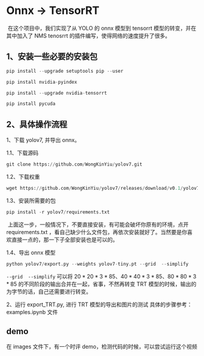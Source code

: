 # Onnx -> TensorRT

​		在这个项目中，我们实现了从 YOLO 的 onnx 模型到 tensorrt 模型的转变，并在其中加入了 NMS tenosrrt 的插件编写，使得网络的速度提升了很多。

## 1、安装一些必要的安装包

```python
pip install --upgrade setuptools pip --user
```
```python
pip install nvidia-pyindex
```
```python
pip install --upgrade nvidia-tensorrt
```
```python
pip install pycuda
```

## 2、具体操作流程
1、下载 yolov7, 并导出 onnx。

1.1、下载源码

```python
git clone https://github.com/WongKinYiu/yolov7.git
```

1.2、下载权重

```python
wget https://github.com/WongKinYiu/yolov7/releases/download/v0.1/yolov7x.pt
```

1.3、安装所需要的包

```python
pip install -r yolov7/requirements.txt
```

​	上面这一步，一般情况下，不要直接安装，有可能会破坏你原有的环境，点开 requirements.txt ，看自己缺少什么文件包，再依次安装就好了。当然要是你喜欢直接一点的，那一下子全部安装也是可以的。

1.4、导出 onnx 模型

```python
python yolov7/export.py --weights yolov7-tiny.pt --grid  --simplify
```

`--grid  --simplify` 可以将 $20 *20 *3 *85、40 *40 *3 *85、80 *80 *3 *85$ 的不同阶段的输出合并在一起，省事，不然再转变 TRT 模型的时候，输出的为字节的话，自己还需要进行转变。

2、运行 export_TRT.py, 进行 TRT 模型的导出和图片的测试
具体的步骤参考：examples.ipynb 文件

## demo

在 images 文件下，有一个时评 demo，检测代码的时候，可以尝试运行这个视频